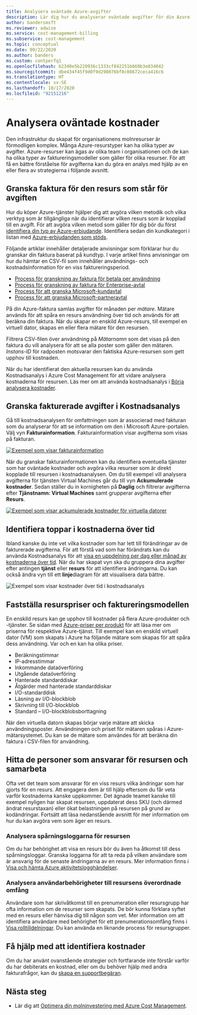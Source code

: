 ```yaml
---
title: Analysera oväntade Azure-avgifter
description: Lär dig hur du analyserar oväntade avgifter för din Azure-prenumeration.
author: bandersmsft
ms.reviewer: adwise
ms.service: cost-management-billing
ms.subservice: cost-management
ms.topic: conceptual
ms.date: 09/22/2020
ms.author: banders
ms.custom: contperfq1
ms.openlocfilehash: b2340e5b220936c1333cf842251b669b3e034042
ms.sourcegitcommit: dbe434f45f9d0f9d298076bf8c08672ceca416c6
ms.translationtype: HT
ms.contentlocale: sv-SE
ms.lasthandoff: 10/17/2020
ms.locfileid: "92151216"
---
```

# <a name="analyze-unexpected-charges"></a>Analysera oväntade kostnader

Den infrastruktur du skapat för organisationens molnresurser är förmodligen komplex. Många Azure-resurstyper kan ha olika typer av avgifter. Azure-resurser kan ägas av olika team i organisationen och de kan ha olika typer av faktureringsmodeller som gäller för olika resurser. För att få en bättre förståelse för avgifterna kan du göra en analys med hjälp av en eller flera av strategierna i följande avsnitt.

## <a name="review-invoice-for-resource-responsible-for-charge"></a>Granska faktura för den resurs som står för avgiften

Hur du köper Azure-tjänster hjälper dig att avgöra vilken metodik och vilka verktyg som är tillgängliga när du identifierar vilken resurs som är kopplad till en avgift. För att avgöra vilken metod som gäller för dig bör du först [identifiera din typ av Azure-erbjudande](../costs/understand-cost-mgt-data.md#determine-your-offer-type). Identifiera sedan din kundkategori i listan med [Azure-erbjudanden som stöds](../costs/understand-cost-mgt-data.md#supported-microsoft-azure-offers).

Följande artiklar innehåller detaljerade anvisningar som förklarar hur du granskar din faktura baserat på kundtyp. I varje artikel finns anvisningar om hur du hämtar en CSV-fil som innehåller användnings- och kostnadsinformation för en viss faktureringsperiod.

- [Process för granskning av faktura för betala per användning](review-individual-bill.md#charges)
- [Process för granskning av faktura för Enterprise-avtal](review-enterprise-agreement-bill.md)
- [Process för att granska Microsoft-kundavtal](review-customer-agreement-bill.md#analyze-your-azure-usage-charges)
- [Process för att granska Microsoft-partneravtal](review-partner-agreement-bill.md#analyze-your-azure-usage-charges)

På din Azure-faktura samlas avgifter för månaden per _mätare_. Mätare används för att spåra en resurs användning över tid och används för att beräkna din faktura. När du skapar en enskild Azure-resurs, till exempel en virtuell dator, skapas en eller flera mätare för den resursen.

Filtrera CSV-filen över användning på _Mätarnamn_ som det visas på den faktura du vill analysera för att se alla poster som gäller den mätaren. _Instans-ID_ för radposten motsvarar den faktiska Azure-resursen som gett upphov till kostnaden.

När du har identifierat den aktuella resursen kan du använda Kostnadsanalys i Azure Cost Management för att vidare analysera kostnaderna för resursen. Läs mer om att använda kostnadsanalys i [Börja analysera kostnader](../costs/quick-acm-cost-analysis.md).

## <a name="review-invoiced-charges-in-cost-analysis"></a>Granska fakturerade avgifter i Kostnadsanalys

Gå till kostnadsanalysen för omfattningen som är associerad med fakturan som du analyserar för att se information om den i Microsoft Azure-portalen. Välj vyn **Fakturainformation**. Fakturainformation visar avgifterna som visas på fakturan.

[![Exempel som visar fakturainformation](./media/analyze-unexpected-charges/invoice-details.png)](./media/analyze-unexpected-charges/invoice-details.png#lightbox)

När du granskar fakturainformationen kan du identifiera eventuella tjänster som har oväntade kostnader och avgöra vilka resurser som är direkt kopplade till resursen i kostnadsanalysen. Om du till exempel vill analysera avgifterna för tjänsten Virtual Machines går du till vyn **Ackumulerade kostnader**. Sedan ställer du in kornigheten på **Daglig** och filtrerar avgifterna efter **Tjänstnamn: Virtual Machines** samt grupperar avgifterna efter **Resurs**.

[![Exempel som visar ackumulerade kostnader för virtuella datorer](./media/analyze-unexpected-charges/virtual-machines.png)](./media/analyze-unexpected-charges/virtual-machines.png#lightbox)

## <a name="identify-spikes-in-cost-over-time"></a>Identifiera toppar i kostnaderna över tid

Ibland kanske du inte vet vilka kostnader som har lett till förändringar av de fakturerade avgifterna. För att förstå vad som har förändrats kan du använda Kostnadsanalys för att [visa en uppdelning per dag eller månad av kostnaderna över tid](../costs/cost-analysis-common-uses.md#view-costs-per-day-or-by-month). När du har skapat vyn ska du gruppera dina avgifter efter antingen **tjänst** eller **resurs** för att identifiera ändringarna. Du kan också ändra vyn till ett **linje**diagram för att visualisera data bättre.

![Exempel som visar kostnader över tid i kostnadsanalys](./media/analyze-unexpected-charges/costs-over-time.png)

## <a name="determine-resource-pricing-and-billing-model"></a>Fastställa resurspriser och faktureringsmodellen

En enskild resurs kan ge upphov till kostnader på flera Azure-produkter och -tjänster. Se sidan med [Azure-priser per produkt](https://azure.microsoft.com/pricing/#product-pricing) för att läsa mer om priserna för respektive Azure-tjänst. Till exempel kan en enskild virtuell dator (VM) som skapats i Azure ha följande mätare som skapas för att spåra dess användning. Var och en kan ha olika priser.

- Beräkningstimmar
- IP-adresstimmar
- Inkommande dataöverföring
- Utgående dataöverföring
- Hanterade standarddiskar
- Åtgärder med hanterade standarddiskar
- I/O-standarddisk
- Läsning av I/O-blockblob
- Skrivning till I/O-blockblob
- Standard – I/O-blockblobsborttagning

När den virtuella datorn skapas börjar varje mätare att skicka användningsposter. Användningen och priset för mätaren spåras i Azure-mätarsystemet. Du kan se de mätare som användes för att beräkna din faktura i CSV-filen för användning.

## <a name="find-people-responsible-for-the-resource-and-engage"></a>Hitta de personer som ansvarar för resursen och samarbeta

Ofta vet det team som ansvarar för en viss resurs vilka ändringar som har gjorts för en resurs. Att engagera dem är till hjälp eftersom du får veta varför kostnaderna kanske uppkommer. Det ägnade teamet kanske till exempel nyligen har skapat resursen, uppdaterat dess SKU (och därmed ändrat resurstaxan) eller ökat belastningen på resursen på grund av kodändringar. Fortsätt att läsa nedanstående avsnitt för mer information om hur du kan avgöra vem som äger en resurs.

### <a name="analyze-the-audit-logs-for-the-resource"></a>Analysera spårningsloggarna för resursen

Om du har behörighet att visa en resurs bör du även ha åtkomst till dess spårningsloggar. Granska loggarna för att ta reda på vilken användare som är ansvarig för de senaste ändringarna av en resurs. Mer information finns i [Visa och hämta Azure aktivitetslogghändelser](../../azure-monitor/platform/activity-log.md#view-the-activity-log).

### <a name="analyze-user-permissions-to-the-resources-parent-scope"></a>Analysera användarbehörigheter till resursens överordnade omfång

Användare som har skrivåtkomst till en prenumeration eller resursgrupp har ofta information om de resurser som skapats. De bör kunna förklara syftet med en resurs eller hänvisa dig till någon som vet. Mer information om att identifiera användare med behörighet för ett prenumerationsomfång finns i [Visa rolltilldelningar](../../role-based-access-control/check-access.md#view-role-assignments). Du kan använda en liknande process för resursgrupper.

## <a name="get-help-to-identify-charges"></a>Få hjälp med att identifiera kostnader

Om du har använt ovanstående strategier och fortfarande inte förstår varför du har debiterats en kostnad, eller om du behöver hjälp med andra fakturafrågor, kan du [skapa en supportbegäran](https://go.microsoft.com/fwlink/?linkid=2083458).

## <a name="next-steps"></a>Nästa steg

- Lär dig att [Optimera din molninvestering med Azure Cost Management](../costs/cost-mgt-best-practices.md).